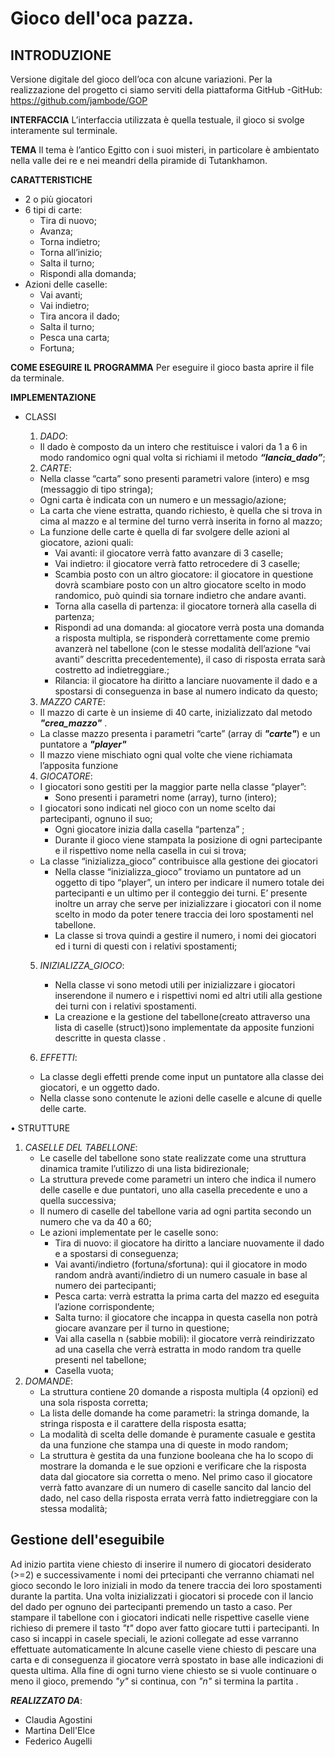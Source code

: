 # Gioco dell'oca pazza.

**INTRODUZIONE**
-----
Versione digitale del gioco dell’oca con alcune variazioni.
Per la realizzazione del progetto ci siamo serviti della piattaforma GitHub
-GitHub:  <https://github.com/jambode/GOP>

**INTERFACCIA**
L’interfaccia utilizzata è quella testuale, il gioco si svolge interamente sul terminale.

**TEMA**
Il tema è l’antico Egitto con i suoi misteri, in particolare è ambientato nella valle dei re e nei meandri della piramide di Tutankhamon.  

**CARATTERISTICHE**
 * 2 o più giocatori
 * 6 tipi di carte:
   *  Tira di nuovo;
   *  Avanza;
   *  Torna indietro;
   *  Torna all’inizio;
   *  Salta il turno;
   *  Rispondi alla domanda;
 * Azioni delle caselle:
   *  Vai avanti;
   *  Vai indietro;
   *  Tira ancora il dado;
   *  Salta il turno;
   *  Pesca una carta;
   *  Fortuna;

**COME ESEGUIRE IL PROGRAMMA**
Per eseguire il gioco basta aprire il file da terminale.

**IMPLEMENTAZIONE**
* CLASSI
     1. _DADO_:
    * Il dado è composto da un intero che restituisce i valori da 1 a 6 in modo randomico ogni qual volta si richiami il metodo **_“lancia_dado”_**;
    
    2. _CARTE_:
    * Nella classe “carta” sono presenti parametri valore (intero) e msg (messaggio di tipo stringa);
    * Ogni carta è indicata con un numero e un messagio/azione;
    * La carta che viene estratta, quando richiesto, è quella che si trova in cima al mazzo e al termine del turno verrà inserita in forno al mazzo;
    * La funzione delle carte è quella di far svolgere delle azioni al giocatore, azioni quali:
        * Vai avanti: il giocatore verrà fatto avanzare di 3 caselle;
        * Vai indietro: il giocatore verrà fatto retrocedere di 3 caselle;
        * Scambia posto con un altro giocatore: il giocatore in questione dovrà scambiare posto con un altro giocatore scelto in modo randomico, può quindi sia tornare indietro che andare avanti.
        * Torna alla casella di partenza: il giocatore tornerà alla casella di partenza;
         * Rispondi ad una domanda: al giocatore verrà posta una domanda a risposta multipla, se risponderà correttamente come premio avanzerà nel tabellone (con le stesse modalità dell’azione “vai avanti” descritta precedentemente), il caso di risposta errata sarà costretto ad indietreggiare.;
        * Rilancia: il giocatore ha diritto a lanciare nuovamente il dado e a spostarsi di conseguenza in base al numero indicato da questo;
  
    3. _MAZZO CARTE_:
    * Il mazzo di carte è un insieme di 40 carte, inizializzato dal metodo **_"crea_mazzo"_** .
    * La classe mazzo presenta i parametri “carte” (array di **_"carte"_**) e un puntatore a **_"player"_**
    * Il mazzo viene mischiato ogni qual volte che viene richiamata l’apposita funzione
 
    4. *GIOCATORE*:
    *	I giocatori sono gestiti per la maggior parte nella classe “player”:
        * Sono presenti i parametri nome (array), turno (intero);
    *  I giocatori sono indicati nel gioco con un nome scelto dai partecipanti, ognuno il suo;
        *	Ogni giocatore inizia dalla casella “partenza” ;
        *	Durante il gioco viene stampata la posizione di ogni partecipante e il rispettivo nome nella casella in cui si trova;
    *  	La classe “inizializza_gioco” contribuisce alla gestione dei giocatori
        *	Nella classe “inizializza_gioco” troviamo un puntatore ad un oggetto di tipo “player”, un intero per indicare il numero totale dei partecipanti e un ultimo per il conteggio dei turni. E’ presente inoltre un array che serve per inizializzare i giocatori con il nome scelto in modo da poter tenere traccia dei loro spostamenti nel tabellone.
        *  	La classe si trova quindi a gestire il numero, i nomi dei giocatori ed i turni di questi con i relativi spostamenti;

    5. *INIZIALIZZA_GIOCO*:
       * Nella classe vi sono metodi utili per inizializzare i giocatori inserendone il numero e i rispettivi nomi ed altri utili alla gestione dei turni con i relativi spostamenti.
        * La creazione e la gestione del tabellone(creato attraverso una lista di caselle (struct))sono implementate da apposite funzioni descritte in questa classe .
    
   6. _EFFETTI_:
    * La classe degli effetti prende come input un puntatore alla classe dei giocatori, e un oggetto dado.
    * Nella classe sono contenute le azioni delle caselle e alcune di quelle delle carte. 
    
 
• STRUTTURE
1. _CASELLE DEL TABELLONE_:
    * Le caselle del tabellone sono state realizzate come una struttura dinamica tramite l’utilizzo di una lista bidirezionale;
    * La struttura prevede come parametri un intero che indica il numero delle caselle e due puntatori, uno alla casella precedente e uno a quella successiva;
    * Il numero di caselle del tabellone varia ad ogni partita secondo un numero che va da 40 a 60;
    * Le azioni implementate per le caselle sono:
        * Tira di nuovo: il giocatore ha diritto a lanciare nuovamente il dado e a spostarsi di conseguenza;
        * Vai avanti/indietro (fortuna/sfortuna): qui il giocatore in modo random andrà avanti/indietro di un numero casuale in base al numero dei partecipanti;
        * Pesca carta: verrà estratta la prima carta del mazzo ed eseguita l’azione corrispondente;
        * Salta turno: il giocatore che incappa in questa casella non potrà giocare avanzare per il turno in questione;
        * Vai alla casella n (sabbie mobili): il giocatore verrà reindirizzato ad una casella che verrà estratta in modo random tra quelle presenti nel tabellone;
        * Casella vuota;
2. _DOMANDE_:
    * La struttura contiene 20 domande a risposta multipla (4 opzioni) ed una sola risposta corretta;
    * La lista delle domande ha come parametri: la stringa domande, la stringa risposta e il carattere della risposta esatta;
    * La modalità di scelta delle domande è puramente casuale e gestita da una funzione che stampa una di queste in modo random;
    * La struttura è gestita da una funzione booleana che ha lo scopo di mostrare la domanda e le sue opzioni e verificare che la risposta data dal giocatore sia corretta o meno. Nel primo caso il giocatore verrà fatto avanzare di un numero di caselle sancito dal lancio del dado, nel caso della risposta errata verrà fatto indietreggiare con la stessa modalità;

 ## Gestione dell'eseguibile

  Ad inizio partita viene chiesto di inserire il numero di giocatori desiderato (>=2) e successivamente i 
  nomi dei prtecipanti che verranno chiamati nel gioco secondo le loro iniziali in modo da tenere traccia dei loro spostamenti durante la partita.
  Una volta inizializzati i giocatori si procede con il lancio del dado per ognuno dei partecipanti premendo un tasto a caso. Per stampare il tabellone con i giocatori indicati nelle rispettive caselle viene richieso di premere il tasto *_"t"_* dopo aver fatto giocare tutti i partecipanti. 
  In caso si incappi in casele speciali, le azioni collegate ad esse varranno effettuate automaticamente
  In alcune caselle viene chiesto di pescare una carta e di conseguenza il giocatore verrà spostato in base alle indicazioni di questa ultima.
  Alla fine di ogni turno viene chiesto se si vuole continuare o meno il gioco, premendo _"y"_ si continua,  con _"n"_ si termina la partita .

**_REALIZZATO DA_**:
* Claudia Agostini
* Martina Dell'Elce
* Federico Augelli


